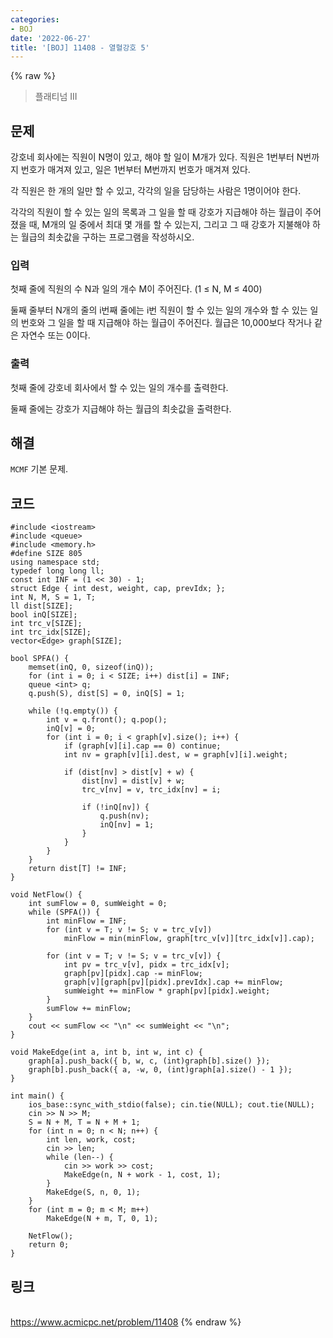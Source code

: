 ```yaml
---
categories:
- BOJ
date: '2022-06-27'
title: '[BOJ] 11408 - 열혈강호 5'
---
```


{% raw %}
> 플래티넘 III<br>

## 문제
강호네 회사에는 직원이 N명이 있고, 해야 할 일이 M개가 있다. 직원은 1번부터 N번까지 번호가 매겨져 있고, 일은 1번부터 M번까지 번호가 매겨져 있다.

각 직원은 한 개의 일만 할 수 있고, 각각의 일을 담당하는 사람은 1명이어야 한다.

각각의 직원이 할 수 있는 일의 목록과 그 일을 할 때 강호가 지급해야 하는 월급이 주어졌을 때, M개의 일 중에서 최대 몇 개를 할 수 있는지, 그리고 그 때 강호가 지불해야 하는 월급의 최솟값을 구하는 프로그램을 작성하시오.

### 입력
첫째 줄에 직원의 수 N과 일의 개수 M이 주어진다. (1 ≤ N, M ≤ 400)

둘째 줄부터 N개의 줄의 i번째 줄에는 i번 직원이 할 수 있는 일의 개수와 할 수 있는 일의 번호와 그 일을 할 때 지급해야 하는 월급이 주어진다. 월급은 10,000보다 작거나 같은 자연수 또는 0이다.

### 출력
첫째 줄에 강호네 회사에서 할 수 있는 일의 개수를 출력한다.

둘째 줄에는 강호가 지급해야 하는 월급의 최솟값을 출력한다.

## 해결
`MCMF` 기본 문제.

## 코드
```
#include <iostream>
#include <queue>
#include <memory.h>
#define SIZE 805
using namespace std;
typedef long long ll;
const int INF = (1 << 30) - 1;
struct Edge { int dest, weight, cap, prevIdx; };
int N, M, S = 1, T;
ll dist[SIZE];
bool inQ[SIZE];
int trc_v[SIZE];
int trc_idx[SIZE];
vector<Edge> graph[SIZE];

bool SPFA() {
	memset(inQ, 0, sizeof(inQ));
	for (int i = 0; i < SIZE; i++) dist[i] = INF;
	queue <int> q;
	q.push(S), dist[S] = 0, inQ[S] = 1;

	while (!q.empty()) {
		int v = q.front(); q.pop();
		inQ[v] = 0;
		for (int i = 0; i < graph[v].size(); i++) {
			if (graph[v][i].cap == 0) continue;
			int nv = graph[v][i].dest, w = graph[v][i].weight;

			if (dist[nv] > dist[v] + w) {
				dist[nv] = dist[v] + w;
				trc_v[nv] = v, trc_idx[nv] = i;

				if (!inQ[nv]) {
					q.push(nv);
					inQ[nv] = 1;
				}
			}
		}
	}
	return dist[T] != INF;
}

void NetFlow() {
	int sumFlow = 0, sumWeight = 0;
	while (SPFA()) {
		int minFlow = INF;
		for (int v = T; v != S; v = trc_v[v])
			minFlow = min(minFlow, graph[trc_v[v]][trc_idx[v]].cap);

		for (int v = T; v != S; v = trc_v[v]) {
			int pv = trc_v[v], pidx = trc_idx[v];
			graph[pv][pidx].cap -= minFlow;
			graph[v][graph[pv][pidx].prevIdx].cap += minFlow;
			sumWeight += minFlow * graph[pv][pidx].weight;
		}
		sumFlow += minFlow;
	}
	cout << sumFlow << "\n" << sumWeight << "\n";
}

void MakeEdge(int a, int b, int w, int c) {
	graph[a].push_back({ b, w, c, (int)graph[b].size() });
	graph[b].push_back({ a, -w, 0, (int)graph[a].size() - 1 });
}

int main() {
	ios_base::sync_with_stdio(false); cin.tie(NULL); cout.tie(NULL);
	cin >> N >> M;
	S = N + M, T = N + M + 1;
	for (int n = 0; n < N; n++) {
		int len, work, cost;
		cin >> len;
		while (len--) {
			cin >> work >> cost;
			MakeEdge(n, N + work - 1, cost, 1);
		}
		MakeEdge(S, n, 0, 1);
	}
	for (int m = 0; m < M; m++)
		MakeEdge(N + m, T, 0, 1);

	NetFlow();
	return 0;
}
```

## 링크
<br>https://www.acmicpc.net/problem/11408
{% endraw %}